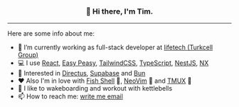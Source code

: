 <h3 align="center">👋 Hi there, I'm Tim.</h3>

---

Here are some info about me:

- 🔭 I’m currently working as full-stack developer at [lifetech (Turkcell Group)](https://lifetech.by/)
- 💻 I use [React](https://reactjs.org/), [Easy Peasy](https://easy-peasy.dev/), [TailwindCSS](https://tailwindcss.com/), [TypeScript](https://www.typescriptlang.org/), [NestJS](https://www.nestjs.com), [NX](https://nx.dev)
- 🧁 Interested in [Directus](https://directus.io/), [Supabase](https://supabase.io/) and [Bun](https://bun.sh)
- ❤ Also I'm in love with [Fish Shell](https://fishshell.com/) 💙, [NeoVim](https://neovim.io/) 💚 and [TMUX](https://github.com/tmux/tmux/wiki) 💜
- 💪 I like to wakeboarding and workout with kettlebells
- 📫 How to reach me: [write me email](mailto:timofei@seriakov.pro)
